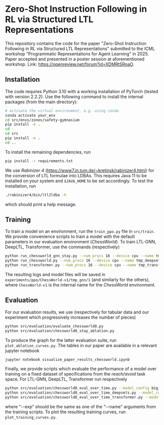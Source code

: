 # Zero-Shot Instruction Following in RL via Structured LTL Representations

This repository contains the code for the paper "Zero-Shot Instruction Following in RL via Structured LTL Representations" submitted to the ICML workshop "Programmatic Representations for Agent Learning" in 2025. Paper accepted and presented in a poster session at aforementioned workshop. Link: https://openreview.net/forum?id=XDMRtSRnaO.

## Installation
The code requires Python 3.10 with a working installation of PyTorch (tested with version 2.2.2). Use the following command to install the internal packages (from the main directory):
```bash
# activate the virtual environment, e.g. using conda
conda activate your_env
cd src/envs/zones/safety-gymnasium
pip install -e .
cd -
cd src
pip install -e .
cd ..
```
To install the remaining dependencies, run
```bash
pip install -r requirements.txt
```
We use _Rabinizer 4_ (https://www7.in.tum.de/~kretinsk/rabinizer4.html) for the conversion of LTL formulae into LDBAs. This requires Java 11 to be installed on your system and `$JAVA_HOME` to be set accordingly. To test the installation, run
```bash
./rabinizer4/bin/ltl2ldba -h
```
which should print a help message.


## Training

To train a model on an environment, run the `train_ppo.py` file in `src/train`. We provide convenience scripts to train a model with the default parameters in our evaluation environment (_ChessWorld_). To train LTL-GNN, DeepLTL, Transformer, use the commands (respectively)
```bash
python run_chessworld_gnn_stay.py --num_procs 16 --device cpu --name tmp_gnn --seed 1 --log_csv false --save true
python run_chessworld.py --num_procs 16 --device cpu --name tmp_deepsets --seed 1 --log_csv false --save true
python run_transformer.py --num_procs 16 --device cpu --name tmp_transformer --seed 1 --log_csv false --save true
```
The resulting logs and model files will be saved in `experiments/ppo/ChessWorld-v1/tmp_gnn/1` (and similarly for the others), where `ChessWorld-v1` is the internal name for the _ChessWorld_ environment.

## Evaluation

For our evaluation results, we use (respectively for tabular data and our experiment which progressively increases the number of pieces)


```bash
python src/evaluation/evaluate_chessworld8.py
python src/evaluation/chessworld8_stay_ablation.py
```

To produce the graph for the latter evaluation suite, run `plot_ablation_curves.py`. The tables in our paper are available in a relevant jupyter notebook

```bash
jupyter notebook visualize_paper_results_chessworld.ipynb
```

Finally, we provide scripts which evaluate the performance of a model over training on a fixed dataset of specifications from the _reach/avoid_ task space. For LTL-GNN, DeepLTL, Transformer run respectively

```bash
python src/evaluation/chessworld8_eval_over_time.py --model_config big_stay_ChessWorld-v1 --exp tmp_gnn --seed 1
python src/evaluation/chessworld8_eval_over_time_deepsets.py --model_config big_sets_ChessWorld-v1 --exp tmp_deepsets --seed 1
python src/evaluation/chessworld8_eval_over_time_transformer.py --model_config big_transformer_ChessWorld-v1 --exp tmp_transformer --seed 1
```

where "--exp" should be the same as one of the "--name" arguments from the training scripts. To plot the resulting training curves, run `plot_training_curves.py`.
